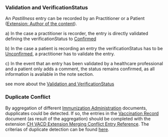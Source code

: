 
### Validation and VerificationStatus

An *Pastillness* entry can be recorded by an Practitioner or a Patient ([Extension: Author of the content](http://fhir.ch/ig/ch-core/StructureDefinition/ch-ext-author)).<br>

a) In the case a practitioner is recorder, the entry is directly validated defining the verificationStatus to [Confirmed](https://hl7.org/fhir/R4/codesystem-condition-ver-status.html#condition-ver-status-confirmed)<br>

b) In the case a patient is recording an entry the verificationStatus has to be [Unconfirmed](https://hl7.org/fhir/R4/codesystem-condition-ver-status.html#condition-ver-status-unconfirmed), a practitioner has to validate the entry.

c) In the event that an entry has been validated by a healthcare professional and a patient only adds a comment, the status remains confirmed, as all information is available in the note section.

see more about the [Validation and VerificationStatus](verification-status.html)

### Duplicate Conflict

By aggregation of different [Immunization Administration](immunization-administration-document.html) documents, dupplicates could be detected. If so, the entries in the [Vaccination Record](vaccination-record-document.html) document (as result of the aggregation) should be completed with the extension [CH VACD Extension Merging Conflict Entry Reference](StructureDefinition-ch-vacd-ext-merging-conflict-entry-reference.html).
The criterias of duplicate detection can be found [here](StructureDefinition-ch-vacd-ext-merging-conflict-entry-reference.html#pastillness-medicalproblems-basicimmunization-condition).